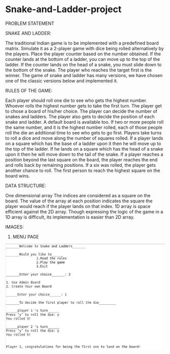 # Snake-and-Ladder-project
PROBLEM STATEMENT

SNAKE AND LADDER:

The traditional Indian game is to be implemented with a predefined board matrix. 
Simulate it as a 2-player game with dice being rolled alternatively by the players. 
Place the player counter based on the number obtained. 
If the counter lands at the bottom of a ladder, you can move up to the top of the ladder. 
If the counter lands on the head of a snake, you must slide down to the bottom of the snake. 
The player who reaches the target first is the winner. 
The game of snake and ladder has many versions, we have chosen one of the classic versions below and implemented it.

RULES OF THE GAME:

Each player should roll one die to see who gets the highest number.
Whoever rolls the highest number gets to take the first turn.
The player get to chose a board of his/her choice. The player can decide the number of snakes and ladders. 
The player also gets to decide the position of each snake and ladder.
A default board is available too.
If two or more people roll the same number, and it is the highest number rolled, each of those people roll the die an additional time to see who gets to go first.
Players take turns to roll a dice and move along the number of squares rolled.
If a player lands on a square which has the base of a ladder upon it then he will move up to the top of the ladder.
If he lands on a square which has the head of a snake upon it then he will move down to the tail of the snake.
If a player reaches a position beyond the last square on the board, the player reaches the end and rolls back by remaining positions.
If a six was rolled, the player gets another chance to roll.
The first person to reach the highest square on the board wins.

DATA STRUCTURE:

One dimensional array
The indices are considered as a square on the board. The value of the array at each position indicates the square the player would reach if the player lands on that index.
1D array is space efficient against the 2D array. 
Though expressing the logic of the game in a 1D array is difficult, its implementation is easier than 2D array.

IMAGES:

1. MENU PAGE 

![MENU PAGE](imagesFolder/menu.png?raw=true "MENU PAGE")
